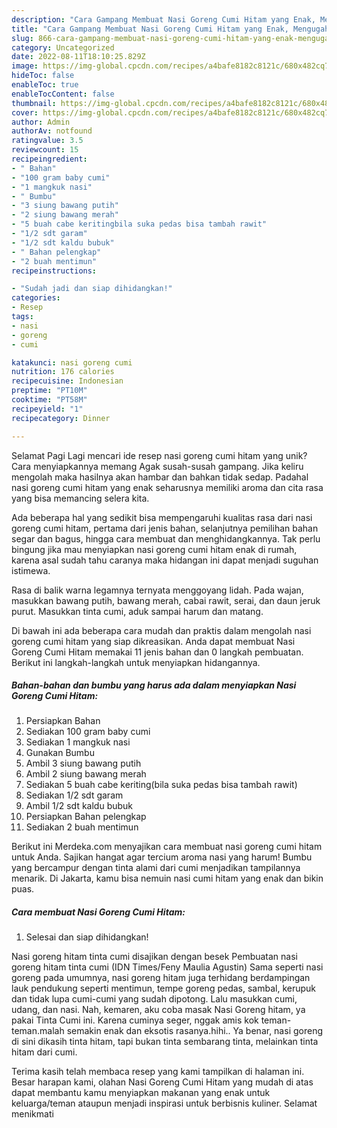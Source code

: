 ```yaml
---
description: "Cara Gampang Membuat Nasi Goreng Cumi Hitam yang Enak, Mengugah Selera"
title: "Cara Gampang Membuat Nasi Goreng Cumi Hitam yang Enak, Mengugah Selera"
slug: 866-cara-gampang-membuat-nasi-goreng-cumi-hitam-yang-enak-mengugah-selera
category: Uncategorized
date: 2022-08-11T18:10:25.829Z
image: https://img-global.cpcdn.com/recipes/a4bafe8182c8121c/680x482cq70/nasi-goreng-cumi-hitam-foto-resep-utama.jpg
hideToc: false
enableToc: true
enableTocContent: false
thumbnail: https://img-global.cpcdn.com/recipes/a4bafe8182c8121c/680x482cq70/nasi-goreng-cumi-hitam-foto-resep-utama.jpg
cover: https://img-global.cpcdn.com/recipes/a4bafe8182c8121c/680x482cq70/nasi-goreng-cumi-hitam-foto-resep-utama.jpg
author: Admin
authorAv: notfound
ratingvalue: 3.5
reviewcount: 15
recipeingredient:
- " Bahan"
- "100 gram baby cumi"
- "1 mangkuk nasi"
- " Bumbu"
- "3 siung bawang putih"
- "2 siung bawang merah"
- "5 buah cabe keritingbila suka pedas bisa tambah rawit"
- "1/2 sdt garam"
- "1/2 sdt kaldu bubuk"
- " Bahan pelengkap"
- "2 buah mentimun"
recipeinstructions:

- "Sudah jadi dan siap dihidangkan!"
categories:
- Resep
tags:
- nasi
- goreng
- cumi

katakunci: nasi goreng cumi 
nutrition: 176 calories
recipecuisine: Indonesian
preptime: "PT10M"
cooktime: "PT58M"
recipeyield: "1"
recipecategory: Dinner

---
```



Selamat Pagi Lagi mencari ide resep nasi goreng cumi hitam yang unik? Cara menyiapkannya memang Agak susah-susah gampang. Jika keliru mengolah maka hasilnya akan hambar dan bahkan tidak sedap. Padahal nasi goreng cumi hitam yang enak seharusnya memiliki aroma dan cita rasa yang bisa memancing selera kita.


Ada beberapa hal yang sedikit bisa mempengaruhi kualitas rasa dari nasi goreng cumi hitam, pertama dari jenis bahan, selanjutnya pemilihan bahan segar dan bagus, hingga cara membuat dan menghidangkannya. Tak perlu bingung jika mau menyiapkan nasi goreng cumi hitam enak di rumah, karena asal sudah tahu caranya maka hidangan ini dapat menjadi suguhan istimewa.

Rasa di balik warna legamnya ternyata menggoyang lidah. Pada wajan, masukkan bawang putih, bawang merah, cabai rawit, serai, dan daun jeruk purut. Masukkan tinta cumi, aduk sampai harum dan matang.


Di bawah ini ada beberapa cara mudah dan praktis dalam mengolah nasi goreng cumi hitam yang siap dikreasikan. Anda dapat membuat Nasi Goreng Cumi Hitam memakai 11 jenis bahan dan 0 langkah pembuatan. Berikut ini langkah-langkah untuk menyiapkan hidangannya.

<!--inarticleads1-->

##### Bahan-bahan dan bumbu yang harus ada dalam menyiapkan Nasi Goreng Cumi Hitam:

1. Persiapkan  Bahan
1. Sediakan 100 gram baby cumi
1. Sediakan 1 mangkuk nasi
1. Gunakan  Bumbu
1. Ambil 3 siung bawang putih
1. Ambil 2 siung bawang merah
1. Sediakan 5 buah cabe keriting(bila suka pedas bisa tambah rawit)
1. Sediakan 1/2 sdt garam
1. Ambil 1/2 sdt kaldu bubuk
1. Persiapkan  Bahan pelengkap
1. Sediakan 2 buah mentimun


Berikut ini Merdeka.com menyajikan cara membuat nasi goreng cumi hitam untuk Anda. Sajikan hangat agar tercium aroma nasi yang harum! Bumbu yang bercampur dengan tinta alami dari cumi menjadikan tampilannya menarik. Di Jakarta, kamu bisa nemuin nasi cumi hitam yang enak dan bikin puas. 

<!--inarticleads2-->

##### Cara membuat Nasi Goreng Cumi Hitam:


1. Selesai dan siap dihidangkan!

Nasi goreng hitam tinta cumi disajikan dengan besek Pembuatan nasi goreng hitam tinta cumi (IDN Times/Feny Maulia Agustin) Sama seperti nasi goreng pada umumnya, nasi goreng hitam juga terhidang berdampingan lauk pendukung seperti mentimun, tempe goreng pedas, sambal, kerupuk dan tidak lupa cumi-cumi yang sudah dipotong. Lalu masukkan cumi, udang, dan nasi. Nah, kemaren, aku coba masak Nasi Goreng hitam, ya pakai Tinta Cumi ini. Karena cuminya seger, nggak amis kok teman-teman.malah semakin enak dan eksotis rasanya.hihi.. Ya benar, nasi goreng di sini dikasih tinta hitam, tapi bukan tinta sembarang tinta, melainkan tinta hitam dari cumi. 

Terima kasih telah membaca resep yang kami tampilkan di halaman ini. Besar harapan kami, olahan Nasi Goreng Cumi Hitam yang mudah di atas dapat membantu kamu menyiapkan makanan yang enak untuk keluarga/teman ataupun menjadi inspirasi untuk berbisnis kuliner. Selamat menikmati
